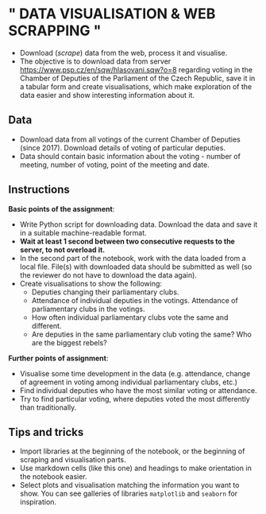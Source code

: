 # " DATA VISUALISATION & WEB SCRAPPING "

  * Download (*scrape*) data from the web, process it and visualise.
  * The objective is to download data from server https://www.psp.cz/en/sqw/hlasovani.sqw?o=8 regarding voting in the Chamber of Deputies of the Parliament of the Czech Republic, save it in a tabular form and create visualisations, which make exploration of the data easier and show interesting information about it.

## Data

 * Download data from all votings of the current Chamber of Deputies (since 2017). Download details of voting of particular deputies.
 * Data should contain basic information about the voting - number of meeting, number of voting, point of the meeting and date.

## Instructions


**Basic points of the assignment**:
  * Write Python script for downloading data. Download the data and save it in a suitable machine-readable format.
  * **Wait at least 1 second between two consecutive requests to the server, to not overload it.**
  * In the second part of the notebook, work with the data loaded from a local file. File(s) with downloaded data should be submitted as well (so the reviewer do not have to download the data again).
  * Create visualisations to show the following:
    * Deputies changing their parliamentary clubs.
    * Attendance of individual deputies in the votings. Attendance of parliamentary clubs in the votings.
    * How often individual parliamentary clubs vote the same and different.
    * Are deputies in the same parliamentary club voting the same? Who are the biggest rebels?

**Further points of assignment**:
  * Visualise some time development in the data (e.g. attendance, change of agreement in voting among individual parliamentary clubs, etc.)
  * Find individual deputies who have the most similar voting or attendance.
  * Try to find particular voting, where deputies voted the most differently than traditionally.
  
## Tips and tricks
  * Import libraries at the beginning of the notebook, or the beginning of scraping and visualisation parts.
  * Use markdown cells (like this one) and headings to make orientation in the notebook easier.
  * Select plots and visualisation matching the information you want to show. You can see galleries of libraries `matplotlib` and `seaborn` for inspiration.
